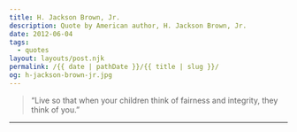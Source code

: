 ```yaml
---
title: H. Jackson Brown, Jr.
description: Quote by American author, H. Jackson Brown, Jr.
date: 2012-06-04
tags: 
  - quotes
layout: layouts/post.njk
permalink: /{{ date | pathDate }}/{{ title | slug }}/
og: h-jackson-brown-jr.jpg
---
```


> “Live so that when your children think of fairness and integrity, they think of you.”

---
